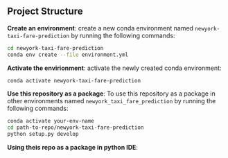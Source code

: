 ## Project Structure


__Create an environment__:
create a new conda environment named `newyork-taxi-fare-prediction` by running the following commands:

```bash
cd newyork-taxi-fare-prediction
conda env create --file environment.yml
```

__Activate the envirionment__:
activate the newly created conda environment:

```bash
conda activate newyork-taxi-fare-prediction
```

__Use this repository as a package__:
To use this repository as a package in other environments named `newyork_taxi_fare_prediction` by running the following commands:

```bash
conda activate your-env-name
cd path-to-repo/newyork-taxi-fare-prediction
python setup.py develop
```

__Using theis repo as a package in python IDE__:
